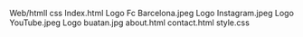 Web/htmll css
Index.html
Logo Fc Barcelona.jpeg
Logo Instagram.jpeg
Logo YouTube.jpeg
Logo buatan.jpg
about.html
contact.html
style.css
